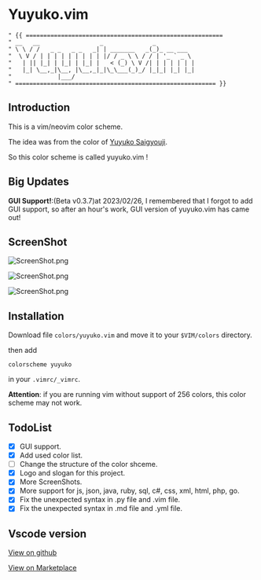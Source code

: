 # Yuyuko.vim

```vim
" {{ ========================================================
" __   __                 _              _           
" \ \ / /   _ _   _ _   _| | _______   _(_)_ __ ___  
"  \ V / | | | | | | | | | |/ / _ \ \ / / | '_ ` _ \ 
"   | || |_| | |_| | |_| |   < (_) \ V /| | | | | | |
"   |_| \__,_|\__, |\__,_|_|\_\___(_)_/ |_|_| |_| |_|
"             |___/                                  
" ========================================================= }} 
```

## Introduction

This is a vim/neovim color scheme.

The idea was from the color of [Yuyuko Saigyouji](https://en.touhouwiki.net/wiki/Yuyuko_Saigyouji).

So this color scheme is called yuyuko.vim !

## Big Updates

**GUI Support!**:(Beta v0.3.7)at 2023/02/26, I remembered that I forgot to add GUI support, so after an hour's work, GUI version of yuyuko.vim has came out!

## ScreenShot

![ScreenShot.png](https://github.com/hylwxqwq/yuyuko.vim/tree/master/ScreenShot/new1.png)

![ScreenShot.png](https://github.com/hylwxqwq/yuyuko.vim/tree/master/ScreenShot/new2.png)

![ScreenShot.png](https://github.com/hylwxqwq/yuyuko.vim/tree/master/ScreenShot/new3.png)

## Installation

Download file `colors/yuyuko.vim` and move it to your `$VIM/colors` directory.

then add 

```vim
colorscheme yuyuko
```

in your `.vimrc/_vimrc`.

**Attention**: if you are running vim without support of 256 colors, this color scheme may not work.

## TodoList

- [x] GUI support.
- [x] Add used color list.
- [ ] Change the structure of the color shceme.
- [x] Logo and slogan for this project.
- [x] More ScreenShots.
- [x] More support for js, json, java, ruby, sql, c#, css, xml, html, php, go.
- [x] Fix the unexpected syntax in .py file and .vim file.
- [x] Fix the unexpected syntax in .md file and .yml file.

## Vscode version

[View on github](https://github.com/hylwxqwq/yuyuko-vim-vsc)

[View on Marketplace](https://marketplace.visualstudio.com/items?itemName=hylwxqwq.yuyuko-vim-vsc)
